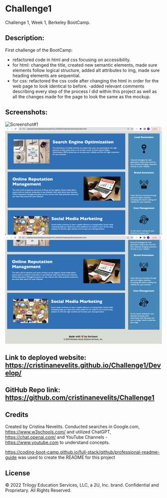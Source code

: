 # Challenge1
Challenge 1, Week 1, Berkeley BootCamp.

## Description: 
First challenge of the BootCamp:

- refactored code in html and css focusing on accessibility.
- for html: changed the title, created new semantic elements, made sure elements follow logical structure, added alt attributes to img, made sure heading elements are sequential. 
- for css: refactored the css code after changing the html in order for the web page to look identical to before.
-added relevant comments describing every step of the process I did within this project as well as all the changes made for the page to look the same as the mockup.

## Screenshots:

![Screenshot#1](https://github.com/cristinanevelits/Challenge1/blob/main/Develop/assets/images/Screenshot%202023-06-30%20at%203.52.47%20AM.png)
![Screenshot#2](https://github.com/cristinanevelits/Challenge1/blob/main/Develop/assets/images/Screenshot%202023-06-30%20at%203.53.03%20AM.png)
![Screenshot#3](https://github.com/cristinanevelits/Challenge1/blob/main/Develop/assets/images/Screenshot%202023-06-30%20at%203.53.22%20AM.png)

## Link to deployed website: https://cristinanevelits.github.io/Challenge1/Develop/

## GitHub Repo link: https://github.com/cristinanevelits/Challenge1

## Credits

Created by Cristina Nevelits. Conducted searches in Google.com, https://www.w3schools.com/ and utilized ChatGPT, https://chat.openai.com/ and YouTube Channels - https://www.youtube.com to understand concepts.

https://coding-boot-camp.github.io/full-stack/github/professional-readme-guide was used to create the README for this project

## License

© 2022 Trilogy Education Services, LLC, a 2U, Inc. brand. Confidential and Proprietary. All Rights Reserved.
